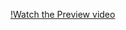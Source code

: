 [!Watch the Preview video]([https://www.loom.com/share/382eb18aa55744c39ddf97c4d97f6e4e?sid=0de63695-745a-427f-b3a3-9f73ccc11d62](https://www.loom.com/share/b88baeff55084636b653d8a95df77a71?sid=f95c5769-4fb4-4548-9029-a5a02756187d))
